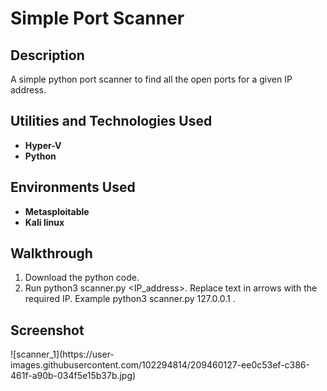 <h1>Simple Port Scanner</h1>


<h2>Description</h2>
A simple python port scanner to find all the open ports for a given IP address.
<br />


<h2>Utilities and Technologies Used</h2>

- <b>Hyper-V</b>
- <b> Python </b>


<h2>Environments Used </h2>

- <b>Metasploitable</b>
- <b>Kali linux</b>

<h2> Walkthrough </h2>

1. Download the python code.
2. Run python3 scanner.py <IP_address>. Replace text in arrows with the required IP. Example python3 scanner.py 127.0.0.1 .

<h2> Screenshot </h2>
![scanner_1](https://user-images.githubusercontent.com/102294814/209460127-ee0c53ef-c386-461f-a90b-034f5e15b37b.jpg)

